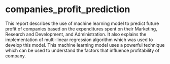# companies_profit_prediction
This report describes the use of machine learning model to predict future profit of companies based on the expenditures spent on their Marketing, Research and Development, and Administration. It also explains the implementation of multi-linear regression algorithm which was used to develop this model. This machine learning model uses a powerful technique which can be used to understand the factors that influence profitability of company.
